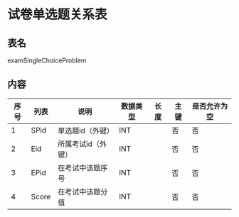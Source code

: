 # 试卷单选题关系表

## 表名

examSingleChoiceProblem

## 内容


| 序号 | 列表 | 说明               | 数据类型 | 长度 | 主键 | 是否允许为空 |
| ---- | ---- | ------------------ | -------- | ---- | ---- | ------------ |
| 1    | SPid | 单选题id（外键）   | INT      |      | 否   | 否           |
| 2    | Eid  | 所属考试id（外键） | INT      |      | 否   | 否           |
| 3    | EPid  | 在考试中该题序号 | INT      |      | 否   | 否           |
| 4    | Score  | 在考试中该题分值 | INT      |      | 否   | 否           |
















